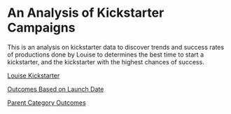 # An Analysis of Kickstarter Campaigns
This is an analysis on kickstarter data to discover trends and success rates of productions done by Louise to determines the best time to start a kickstarter, and the kickstarter with the highest chances of success.

 [Louise Kickstarter](https://github.com/tsmtruong/kickstarter-analysis/blob/main/Louise%20Kickstarter.xlsx)
 
  [Outcomes Based on Launch Date](https://github.com/tsmtruong/kickstarter-analysis/blob/main/Outcomes%20Based%20On%20Launch%20Date.png)
  
   [Parent Category Outcomes](https://github.com/tsmtruong/kickstarter-analysis/blob/main/Parent%20Catergory%20Outcomes.png)
